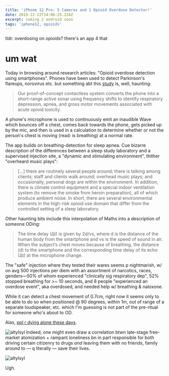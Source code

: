 ```yaml
---
title: 'iPhone 12 Pro: 5 Cameras and 1 Opioid Overdose Detector!'
date: 2019-12-22T14:06:25.234Z
excerpt: coming 2 android soon
tags: 'iphone12, opioids'
---
```

tldr: overdosing on opioids? there's an app 4 that

# um wat

Today in browsing around research articles: "Opioid overdose detection using smartphones". Phones have been used to detect Parkinson's flareups, norovirus etc. but something abt this [study](https://stm.sciencemag.org/content/11/474/eaau8914?intcmp=trendmd-stm) is, well, haunting:

> Our proof-of-concept contactless system converts the phone into a short-range active sonar using frequency shifts to identify respiratory depression, apnea, and gross motor movements associated with acute opioid toxicity.

A phone's microphone is used to continuously emit an inaudible Wave which bounces off a chest, comes back towards the phone, gets picked up by the mic, and then is used in a calculation to determine whether or not the person's chest is moving (read: is  breathing) at a normal rate. 

The app builds on breathing-detection for sleep apnea. Cue bizarre description of the differences between a sleep study laboratory and a supervised injection site, a "dynamic and stimulating environment", thither "overheard music plays":

> [...] there are routinely several people around; there is talking among clients; staff and clients walk around; overhead music plays; and occasionally, personal dogs are within the environment. In addition, there is climate control equipment and a special indoor ventilation system (to remove the smoke from heroin preparation), all of which produce ambient noise. In short, there are several environmental elements in the high-risk opioid use domain that differ from the controlled setting of a sleep laboratory. 

Other haunting bits include this interpolation of Maths into a description of someone ODing: 

> The time delay (∆t) is given by 2d/vs, where d is the distance of the human body from the smartphone and vs is the speed of sound in air. When the subject’s chest moves because of breathing, the distance (d) to the smartphone and the corresponding time delay of its echo (∆t) at the microphone change.

The "safe" injection where they tested their wares seems p nightmarish, w/ on avg 500 injections per diem with an assortment of narcotics, races, genders—50% of whom experienced "clinically sig respiratory dep", 52% stopped breathing for >~ 10 seconds, and 8 people "experienced an overdose event", aka overdosed, and needed help w/ breathing & naloxone. 

While it can detect a chest movement of 0.7cm, right now it seems only to be able to do so when positioned @ 90 degrees, within 1m, out of range of a separate loudspeaker, etc. which I'm guessing is not part of the pre-ritual for someone who's about to OD. 

Alas,  [ppl r dying alone these days](https://www.nytimes.com/2019/12/19/us/grandma-for-christmas.html?algo=top_conversion&fellback=true&imp_id=388011822&imp_id=207339169&action=click&module=editorsPicks&pgtype=Article&region=Footer).

﻿![altylsyl](https://res.cloudinary.com/cloudimgts/image/upload/v1577021380/cli-upload/zfyzooeetaz7zjsaj6xu.png)
Indeed, one might even draw a correlation btwn late-stage free-market atomization + rampant loneliness bn in part responsible for both driving certain citizenry to drugs _and_ leaving them with no friends, family around to — q literally — save their lives. 

﻿![altylsyl](https://res.cloudinary.com/cloudimgts/image/upload/v1577021380/cli-upload/zfyzooeetaz7zjsaj6xu.png)

Ugh.




